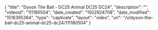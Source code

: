 {
    "title": "Dyson The Ball - DC25 Animal DC25 DC24",
    "description": "",
    "videoid": "111180504",
    "date_created": "1502924708",
    "date_modified": "1516395364",
    "type": "captivate",
    "layout": "video",
    "url": "\/v\/dyson-the-ball-dc25-animal-dc25-dc24\/111180504"
}